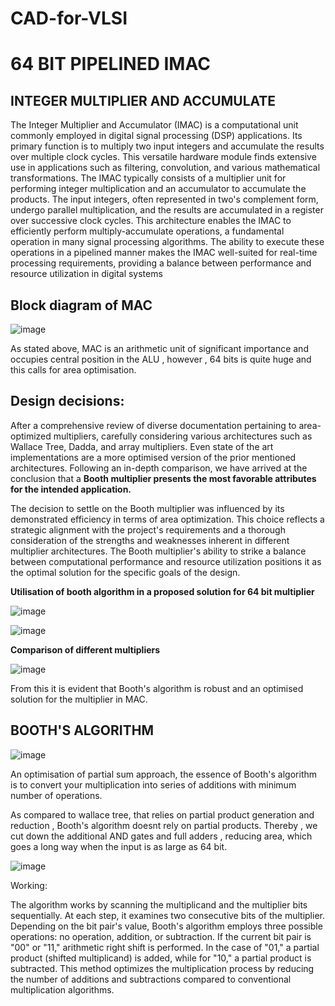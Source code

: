 # CAD-for-VLSI

# 64 BIT PIPELINED IMAC

## INTEGER MULTIPLIER AND ACCUMULATE

The Integer Multiplier and Accumulator (IMAC) is a computational unit commonly employed in digital signal processing (DSP) applications. Its primary function is to multiply two input integers and accumulate the results over multiple clock cycles. This versatile hardware module finds extensive use in applications such as filtering, convolution, and various mathematical transformations. The IMAC typically consists of a multiplier unit for performing integer multiplication and an accumulator to accumulate the products. The input integers, often represented in two's complement form, undergo parallel multiplication, and the results are accumulated in a register over successive clock cycles. This architecture enables the IMAC to efficiently perform multiply-accumulate operations, a fundamental operation in many signal processing algorithms. The ability to execute these operations in a pipelined manner makes the IMAC well-suited for real-time processing requirements, providing a balance between performance and resource utilization in digital systems

## Block diagram of MAC

![image](https://github.com/ee20b117/CAD-for-VLSI/assets/85502194/fe4ae8a8-8aad-4906-9eed-0f995607dc5f)

As stated above, MAC is an arithmetic unit of significant importance and occupies central position in the ALU , however , 64 bits is quite huge and this calls for area optimisation.

## Design decisions:

After a comprehensive review of diverse documentation pertaining to area-optimized multipliers, carefully considering various architectures such as Wallace Tree, Dadda, and array multipliers. Even state of the art implementations are a more optimised version of the prior mentioned architectures. Following an in-depth comparison, we have arrived at the conclusion that a **Booth multiplier presents the most favorable attributes for the intended application.**

The decision to settle on the Booth multiplier was influenced by its demonstrated efficiency in terms of area optimization. This choice reflects a strategic alignment with the project's requirements and a thorough consideration of the strengths and weaknesses inherent in different multiplier architectures. The Booth multiplier's ability to strike a balance between computational performance and resource utilization positions it as the optimal solution for the specific goals of the design.


**Utilisation of booth algorithm in a proposed solution for 64 bit multiplier**

![image](https://github.com/ee20b117/CAD-for-VLSI/assets/85502194/6c202373-e1ca-43c3-b341-a2ef1a0dd4cb)

![image](https://github.com/ee20b117/CAD-for-VLSI/assets/85502194/d9076270-22a6-45a8-82fb-a88fce8a6f82)


**Comparison of different multipliers**

![image](https://github.com/ee20b117/CAD-for-VLSI/assets/85502194/18c6771a-18eb-4229-93f2-b4f9d50945e6)

From this it is evident that Booth's algorithm is robust and an optimised solution for the multiplier in MAC.

## BOOTH'S ALGORITHM

![image](https://github.com/ee20b117/CAD-for-VLSI/assets/85502194/bc795501-75da-4a24-89cb-fbaa6281fbca)


An optimisation of partial sum approach, the essence of Booth's algorithm is to convert your multiplication into series of additions with minimum number of operations.

As compared to wallace tree, that relies on partial product generation and reduction , Booth's algorithm doesnt rely on partial products. Thereby , we cut down the additional AND gates and full adders , reducing area, which goes a long way when the input is as large as 64 bit.

![image](https://github.com/ee20b117/CAD-for-VLSI/assets/85502194/160f2b19-3300-4a40-b676-2ab9347753ef)

Working:

The algorithm works by scanning the multiplicand and the multiplier bits sequentially. At each step, it examines two consecutive bits of the multiplier. Depending on the bit pair's value, Booth's algorithm employs three possible operations: no operation, addition, or subtraction. If the current bit pair is "00" or "11," arithmetic right shift is performed. In the case of "01," a partial product (shifted multiplicand) is added, while for "10," a partial product is subtracted. This method optimizes the multiplication process by reducing the number of additions and subtractions compared to conventional multiplication algorithms. 












